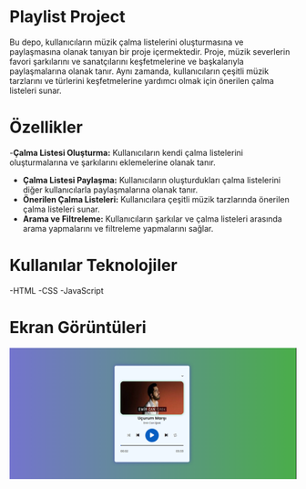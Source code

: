 # Playlist Project
Bu depo, kullanıcıların müzik çalma listelerini oluşturmasına ve paylaşmasına olanak tanıyan bir proje içermektedir. Proje, müzik severlerin favori şarkılarını ve sanatçılarını keşfetmelerine ve başkalarıyla paylaşmalarına olanak tanır. Aynı zamanda, kullanıcıların çeşitli müzik tarzlarını ve türlerini keşfetmelerine yardımcı olmak için önerilen çalma listeleri sunar.

# Özellikler 
-**Çalma Listesi Oluşturma:** Kullanıcıların kendi çalma listelerini oluşturmalarına ve şarkılarını eklemelerine olanak tanır.
- **Çalma Listesi Paylaşma:** Kullanıcıların oluşturdukları çalma listelerini diğer kullanıcılarla paylaşmalarına olanak tanır.
- **Önerilen Çalma Listeleri:** Kullanıcılara çeşitli müzik tarzlarında önerilen çalma listeleri sunar.
- **Arama ve Filtreleme:** Kullanıcıların şarkılar ve çalma listeleri arasında arama yapmalarını ve filtreleme yapmalarını sağlar.
# Kullanılar Teknolojiler
-HTML
-CSS
-JavaScript

# Ekran Görüntüleri
![](assets/Ekran%20Alıntısı.PNG)



